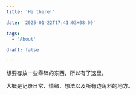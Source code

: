 ```yaml
---
title: 'Hi there!'

date: '2025-01-22T17:41:03+08:00'

tags: 
  - 'About'

draft: false

---
```


想要存放一些零碎的东西，所以有了这里。

大概是记录日常、情绪、想法以及所有边角料的地方。
